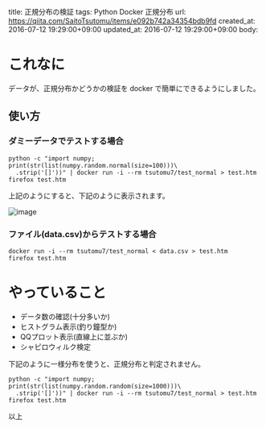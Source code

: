 title: 正規分布の検証
tags: Python Docker 正規分布
url: https://qiita.com/SaitoTsutomu/items/e092b742a34354bdb9fd
created_at: 2016-07-12 19:29:00+09:00
updated_at: 2016-07-12 19:29:00+09:00
body:

# これなに

データが、正規分布かどうかの検証を docker で簡単にできるようにしました。

## 使い方

### ダミーデータでテストする場合

```bash:bash
python -c "import numpy; print(str(list(numpy.random.normal(size=100)))\
  .strip('[]'))" | docker run -i --rm tsutomu7/test_normal > test.htm
firefox test.htm
```

上記のようにすると、下記のように表示されます。

![image](https://qiita-image-store.s3.amazonaws.com/0/13955/b2d7b127-f4a7-fae5-b6c0-60e01d6cb9c1.png)

### ファイル(data.csv)からテストする場合

```bash:bash
docker run -i --rm tsutomu7/test_normal < data.csv > test.htm
firefox test.htm
```

# やっていること
- データ数の確認(十分多いか)
- ヒストグラム表示(釣り鐘型か)
- QQプロット表示(直線上に並ぶか)
- シャピロウィルク検定

下記のように一様分布を使うと、正規分布と判定されません。

```bash:bash
python -c "import numpy; print(str(list(numpy.random.random(size=1000)))\
  .strip('[]'))" | docker run -i --rm tsutomu7/test_normal > test.htm
firefox test.htm
```

以上

